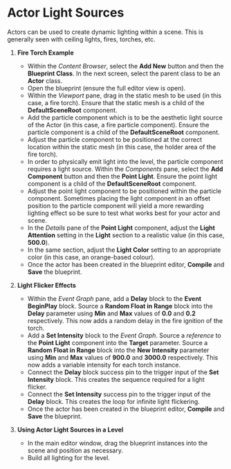 # Actor Light Sources

Actors can be used to create dynamic lighting within a scene. This is generally seen with ceiling lights, fires, torches, etc.

1. **Fire Torch Example**
   * Within the *Content Browser*, select the **Add New** button and then the **Blueprint Class**. In the next screen, select the parent class to be an **Actor** class.
   * Open the blueprint (ensure the full editor view is open).
   * Within the *Viewport* pane, drag in the static mesh to be used (in this case, a fire torch). Ensure that the static mesh is a child of the **DefaultSceneRoot** component.
   * Add the particle component which is to be the aesthetic light source of the Actor (in this case, a fire particle component). Ensure the particle component is a child of the **DefaultSceneRoot** component.
   * Adjust the particle component to be positioned at the correct location within the static mesh (in this case, the holder area of the fire torch).
   * In order to physically emit light into the level, the particle component requires a light source. Within the *Components* pane, select the **Add Component** button and then the **Point Light**. Ensure the point light component is a child of the **DefaultSceneRoot** component.
   * Adjust the point light component to be positioned within the particle component. Sometimes placing the light component in an offset position to the particle component will yield a more rewarding lighting effect so be sure to test what works best for your actor and scene.
   * In the *Details* pane of the **Point Light** component, adjust the **Light Attention** setting in the **Light** section to a realistic value (in this case, **500.0**).
   * In the same section, adjust the **Light Color** setting to an appropriate color (in this case, an orange-based colour).
   * Once the actor has been created in the blueprint editor, **Compile** and **Save** the blueprint.

2. **Light Flicker Effects**
   * Within the *Event Graph* pane, add a **Delay** block to the **Event BeginPlay** block. Source a **Random Float in Range** block into the **Delay** parameter using **Min** and **Max** values of **0.0** and **0.2** respectively. This now adds a random delay in the fire ignition of the torch.
   * Add a **Set Intensity** block to the *Event Graph*. Source a *reference* to the **Point Light** component into the **Target** parameter. Source a **Random Float in Range** block into the **New Intensity** parameter using **Min** and **Max** values of **900.0** and **3000.0** respectively. This now adds a variable intensity for each torch instance.
   * Connect the **Delay** block success pin to the trigger input of the **Set Intensity** block. This creates the sequence required for a light flicker.
   * Connect the **Set Intensity** success pin to the trigger input of the **Delay** block. This creates the loop for infinite light flickering.
   * Once the actor has been created in the blueprint editor, **Compile** and **Save** the blueprint.

3. **Using Actor Light Sources in a Level**
   * In the main editor window, drag the blueprint instances into the scene and position as necessary.
   * Build all lighting for the level.